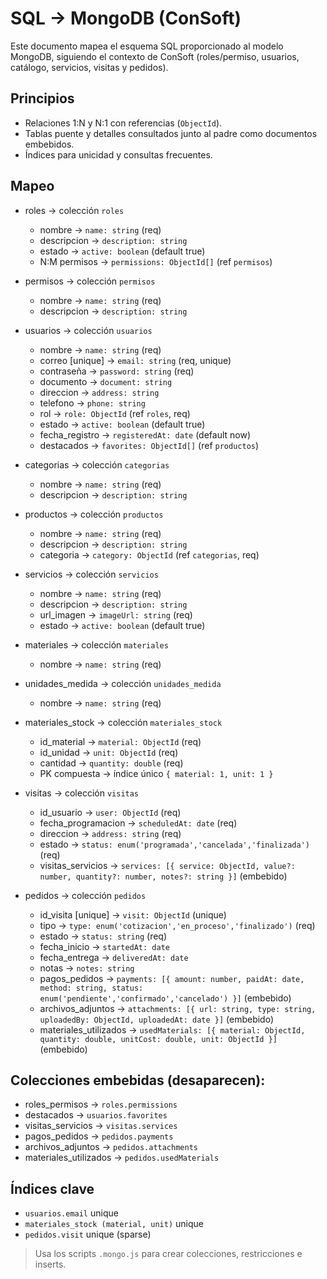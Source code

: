 # SQL → MongoDB (ConSoft)

Este documento mapea el esquema SQL proporcionado al modelo MongoDB, siguiendo el contexto de ConSoft (roles/permiso, usuarios, catálogo, servicios, visitas y pedidos).

## Principios
- Relaciones 1:N y N:1 con referencias (`ObjectId`).
- Tablas puente y detalles consultados junto al padre como documentos embebidos.
- Índices para unicidad y consultas frecuentes.

## Mapeo
- roles → colección `roles`
  - nombre → `name: string` (req)
  - descripcion → `description: string`
  - estado → `active: boolean` (default true)
  - N:M permisos → `permissions: ObjectId[]` (ref `permisos`)

- permisos → colección `permisos`
  - nombre → `name: string` (req)
  - descripcion → `description: string`

- usuarios → colección `usuarios`
  - nombre → `name: string` (req)
  - correo [unique] → `email: string` (req, unique)
  - contraseña → `password: string` (req)
  - documento → `document: string`
  - direccion → `address: string`
  - telefono → `phone: string`
  - rol → `role: ObjectId` (ref `roles`, req)
  - estado → `active: boolean` (default true)
  - fecha_registro → `registeredAt: date` (default now)
  - destacados → `favorites: ObjectId[]` (ref `productos`)

- categorias → colección `categorias`
  - nombre → `name: string` (req)
  - descripcion → `description: string`

- productos → colección `productos`
  - nombre → `name: string` (req)
  - descripcion → `description: string`
  - categoria → `category: ObjectId` (ref `categorias`, req)

- servicios → colección `servicios`
  - nombre → `name: string` (req)
  - descripcion → `description: string`
  - url_imagen → `imageUrl: string` (req)
  - estado → `active: boolean` (default true)

- materiales → colección `materiales`
  - nombre → `name: string` (req)

- unidades_medida → colección `unidades_medida`
  - nombre → `name: string` (req)

- materiales_stock → colección `materiales_stock`
  - id_material → `material: ObjectId` (req)
  - id_unidad → `unit: ObjectId` (req)
  - cantidad → `quantity: double` (req)
  - PK compuesta → índice único `{ material: 1, unit: 1 }`

- visitas → colección `visitas`
  - id_usuario → `user: ObjectId` (req)
  - fecha_programacion → `scheduledAt: date` (req)
  - direccion → `address: string` (req)
  - estado → `status: enum('programada','cancelada','finalizada')` (req)
  - visitas_servicios → `services: [{ service: ObjectId, value?: number, quantity?: number, notes?: string }]` (embebido)

- pedidos → colección `pedidos`
  - id_visita [unique] → `visit: ObjectId` (unique) 
  - tipo → `type: enum('cotizacion','en_proceso','finalizado')` (req)
  - estado → `status: string` (req)
  - fecha_inicio → `startedAt: date`
  - fecha_entrega → `deliveredAt: date`
  - notas → `notes: string`
  - pagos_pedidos → `payments: [{ amount: number, paidAt: date, method: string, status: enum('pendiente','confirmado','cancelado') }]` (embebido)
  - archivos_adjuntos → `attachments: [{ url: string, type: string, uploadedBy: ObjectId, uploadedAt: date }]` (embebido)
  - materiales_utilizados → `usedMaterials: [{ material: ObjectId, quantity: double, unitCost: double, unit: ObjectId }]` (embebido)

## Colecciones embebidas (desaparecen):
- roles_permisos → `roles.permissions`
- destacados → `usuarios.favorites`
- visitas_servicios → `visitas.services`
- pagos_pedidos → `pedidos.payments`
- archivos_adjuntos → `pedidos.attachments`
- materiales_utilizados → `pedidos.usedMaterials`

## Índices clave
- `usuarios.email` unique
- `materiales_stock (material, unit)` unique
- `pedidos.visit` unique (sparse)

> Usa los scripts `.mongo.js` para crear colecciones, restricciones e inserts.
